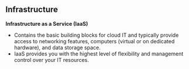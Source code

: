 ## Infrastructure

**Infrastructure as a Service (IaaS)** 

- Contains the basic building blocks for cloud IT and typically provide access to networking features, computers (virtual or on dedicated hardware), and data storage space. 
- IaaS provides you with the highest level of flexibility and management control over your IT resources.

